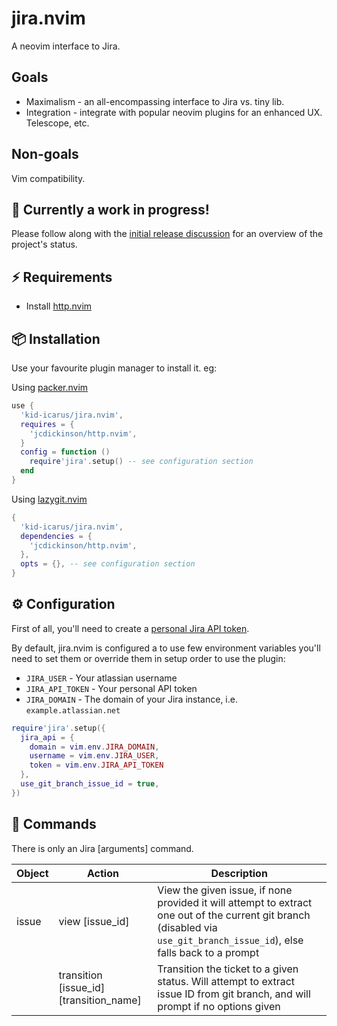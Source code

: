# jira.nvim

A neovim interface to Jira.

## Goals

- Maximalism - an all-encompassing interface to Jira vs. tiny lib.
- Integration - integrate with popular neovim plugins for an enhanced UX.
    Telescope, etc.

## Non-goals

Vim compatibility.

## 🚨 Currently a work in progress!

Please follow along with the [initial release discussion](https://github.com/kid-icarus/jira.nvim/discussions/1) for an overview of the project's status.

## ⚡️ Requirements

- Install [http.nvim](https://github.com/jcdickinson/http.nvim)

## 📦 Installation

Use your favourite plugin manager to install it. eg:

Using [packer.nvim](https://github.com/wbthomason/packer.nvim)

```lua
use {
  'kid-icarus/jira.nvim',
  requires = {
    'jcdickinson/http.nvim',
  }
  config = function ()
    require'jira'.setup() -- see configuration section
  end
}
```

Using [lazygit.nvim](https://github.com/folke/lazy.nvim)

```lua
{
  'kid-icarus/jira.nvim',
  dependencies = {
    'jcdickinson/http.nvim',
  },
  opts = {}, -- see configuration section
}
```

## ⚙️  Configuration

First of all, you'll need to create a [personal Jira API
token](https://support.atlassian.com/atlassian-account/docs/manage-api-tokens-for-your-atlassian-account/).

By default, jira.nvim is configured a to use few environment variables you'll need to set them or override them in setup order to use the plugin:

- `JIRA_USER` - Your atlassian username
- `JIRA_API_TOKEN` - Your personal API token 
- `JIRA_DOMAIN` - The domain of your Jira instance, i.e. `example.atlassian.net`

```lua
require'jira'.setup({
  jira_api = {
    domain = vim.env.JIRA_DOMAIN,
    username = vim.env.JIRA_USER,
    token = vim.env.JIRA_API_TOKEN
  },
  use_git_branch_issue_id = true,
})
```

## 🤖 Commands

There is only an Jira <object> <action> [arguments] command.

| Object | Action | Description |
|---|---|---|
| issue | view [issue_id] | View the given issue, if none provided it will attempt to extract one out of the current git branch (disabled via `use_git_branch_issue_id`), else falls back to a prompt |
|   |  transition [issue_id] [transition_name] | Transition the ticket to a given status. Will attempt to extract issue ID from git branch, and will prompt if no options given

